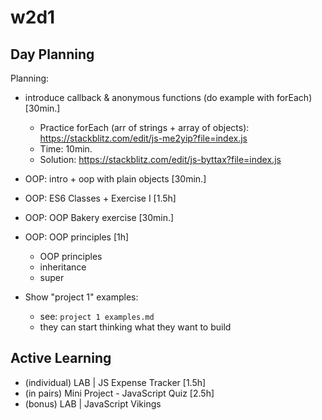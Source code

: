 
# w2d1



## Day Planning

Planning:

- introduce callback & anonymous functions (do example with forEach) [30min.]
  - Practice forEach (arr of strings + array of objects): https://stackblitz.com/edit/js-me2yip?file=index.js
  - Time: 10min.
  - Solution: https://stackblitz.com/edit/js-byttax?file=index.js

- OOP: intro + oop with plain objects [30min.]
- OOP: ES6 Classes + Exercise I [1.5h]
- OOP: OOP Bakery exercise [30min.]
- OOP: OOP principles [1h]
  - OOP principles
  - inheritance
  - super

- Show "project 1" examples:
  - see: `project 1 examples.md`
  - they can start thinking what they want to build



## Active Learning

- (individual) LAB | JS Expense Tracker  [1.5h]
- (in pairs) Mini Project - JavaScript Quiz  [2.5h]
- (bonus) LAB | JavaScript Vikings

<!-- Note: mini-project research includes reading the unit "JS | Special keyword - this" -->

